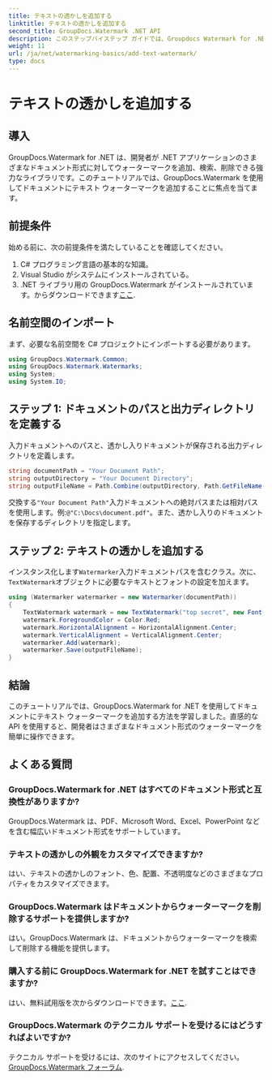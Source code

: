 ```yaml
---
title: テキストの透かしを追加する
linktitle: テキストの透かしを追加する
second_title: GroupDocs.Watermark .NET API
description: このステップバイステップ ガイドでは、Groupdocs Watermark for .NET を使用してドキュメントにテキスト ウォーターマークを追加する方法を学習します。
weight: 11
url: /ja/net/watermarking-basics/add-text-watermark/
type: docs
---
```

# テキストの透かしを追加する

## 導入
GroupDocs.Watermark for .NET は、開発者が .NET アプリケーションのさまざまなドキュメント形式に対してウォーターマークを追加、検索、削除できる強力なライブラリです。このチュートリアルでは、GroupDocs.Watermark を使用してドキュメントにテキスト ウォーターマークを追加することに焦点を当てます。
## 前提条件
始める前に、次の前提条件を満たしていることを確認してください。
1. C# プログラミング言語の基本的な知識。
2. Visual Studio がシステムにインストールされている。
3.  .NET ライブラリ用の GroupDocs.Watermark がインストールされています。からダウンロードできます[ここ](https://releases.groupdocs.com/Watermark/net/).

## 名前空間のインポート
まず、必要な名前空間を C# プロジェクトにインポートする必要があります。
```csharp
using GroupDocs.Watermark.Common;
using GroupDocs.Watermark.Watermarks;
using System;
using System.IO;
```
## ステップ 1: ドキュメントのパスと出力ディレクトリを定義する
入力ドキュメントへのパスと、透かし入りドキュメントが保存される出力ディレクトリを定義します。
```csharp
string documentPath = "Your Document Path";
string outputDirectory = "Your Document Directory";
string outputFileName = Path.Combine(outputDirectory, Path.GetFileName(documentPath));
```
交換する`"Your Document Path"`入力ドキュメントへの絶対パスまたは相対パスを使用します。例:`@"C:\Docs\document.pdf"`。また、透かし入りのドキュメントを保存するディレクトリを指定します。
## ステップ 2: テキストの透かしを追加する
インスタンス化します`Watermarker`入力ドキュメントパスを含むクラス。次に、`TextWatermark`オブジェクトに必要なテキストとフォントの設定を加えます。
```csharp
using (Watermarker watermarker = new Watermarker(documentPath))
{
    TextWatermark watermark = new TextWatermark("top secret", new Font("Arial", 36));
    watermark.ForegroundColor = Color.Red;
    watermark.HorizontalAlignment = HorizontalAlignment.Center;
    watermark.VerticalAlignment = VerticalAlignment.Center;
    watermarker.Add(watermark);
    watermarker.Save(outputFileName);
}
```

## 結論
このチュートリアルでは、GroupDocs.Watermark for .NET を使用してドキュメントにテキスト ウォーターマークを追加する方法を学習しました。直感的な API を使用すると、開発者はさまざまなドキュメント形式のウォーターマークを簡単に操作できます。
## よくある質問
### GroupDocs.Watermark for .NET はすべてのドキュメント形式と互換性がありますか?
GroupDocs.Watermark は、PDF、Microsoft Word、Excel、PowerPoint などを含む幅広いドキュメント形式をサポートしています。
### テキストの透かしの外観をカスタマイズできますか?
はい、テキストの透かしのフォント、色、配置、不透明度などのさまざまなプロパティをカスタマイズできます。
### GroupDocs.Watermark はドキュメントからウォーターマークを削除するサポートを提供しますか?
はい。GroupDocs.Watermark は、ドキュメントからウォーターマークを検索して削除する機能を提供します。
### 購入する前に GroupDocs.Watermark for .NET を試すことはできますか?
はい、無料試用版を次からダウンロードできます。[ここ](https://releases.groupdocs.com/).
### GroupDocs.Watermark のテクニカル サポートを受けるにはどうすればよいですか?
テクニカル サポートを受けるには、次のサイトにアクセスしてください。[GroupDocs.Watermark フォーラム](https://forum.groupdocs.com/c/watermark/19).